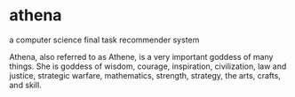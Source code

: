 # athena
a computer science final task recommender system

Athena, also referred to as Athene, is a very important goddess of many things. She is goddess of wisdom, courage, inspiration, civilization, law and justice, strategic warfare, mathematics, strength, strategy, the arts, crafts, and skill.
